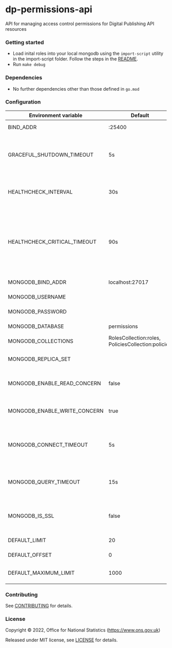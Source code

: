 dp-permissions-api
================
API for managing access control permissions for Digital Publishing API resources

### Getting started

* Load inital roles into your local mongodb using the `import-script` utility in the import-script folder. Follow the steps in the [README](./import-script/README.md).
* Run `make debug`

### Dependencies

* No further dependencies other than those defined in `go.mod`

### Configuration

| Environment variable           | Default                                             | Description                                                                                                         |
|--------------------------------|-----------------------------------------------------|---------------------------------------------------------------------------------------------------------------------|
| BIND_ADDR                      | :25400                                              | The host and port to bind to                                                                                        |
| GRACEFUL_SHUTDOWN_TIMEOUT      | 5s                                                  | The graceful shutdown timeout in seconds (`time.Duration` format)                                                   |
| HEALTHCHECK_INTERVAL           | 30s                                                 | Time between self-healthchecks (`time.Duration` format)                                                             |
| HEALTHCHECK_CRITICAL_TIMEOUT   | 90s                                                 | Time to wait until an unhealthy dependent propagates its state to make this app unhealthy (`time.Duration` format)  |
| MONGODB_BIND_ADDR              | localhost:27017                                     | The MongoDB bind address                                                                                            |
| MONGODB_USERNAME               |                                                     | The MongoDB Username                                                                                                |
| MONGODB_PASSWORD               |                                                     | The MongoDB Password                                                                                                |
| MONGODB_DATABASE               | permissions                                         | The MongoDB database                                                                                                |
| MONGODB_COLLECTIONS            | RolesCollection:roles, PoliciesCollection:policies  | The MongoDB collections                                                                                             |
| MONGODB_REPLICA_SET            |                                                     | The name of the MongoDB replica set                                                                                 |
| MONGODB_ENABLE_READ_CONCERN    | false                                               | Switch to use (or not) majority read concern                                                                        |
| MONGODB_ENABLE_WRITE_CONCERN   | true                                                | Switch to use (or not) majority write concern                                                                       |
| MONGODB_CONNECT_TIMEOUT        | 5s                                                  | The timeout when connecting to MongoDB (`time.Duration` format)                                                     |
| MONGODB_QUERY_TIMEOUT          | 15s                                                 | The timeout for querying MongoDB (`time.Duration` format)                                                           |
| MONGODB_IS_SSL                 | false                                               | Switch to use (or not) TLS when connecting to mongodb                                                               |
| DEFAULT_LIMIT                  | 20                                                  | Default limit for pagination                                                                                        |
| DEFAULT_OFFSET                 | 0                                                   | Default offset for pagination                                                                                       |
| DEFAULT_MAXIMUM_LIMIT          | 1000                                                | Default maximum limit for pagination                                                                                |

### Contributing

See [CONTRIBUTING](CONTRIBUTING.md) for details.

### License

Copyright © 2022, Office for National Statistics (https://www.ons.gov.uk)

Released under MIT license, see [LICENSE](LICENSE.md) for details.

